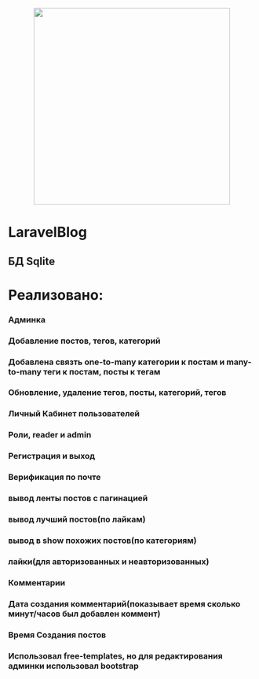 <p align="center"><a href="https://laravel.com" target="_blank"><img src="https://raw.githubusercontent.com/laravel/art/master/logo-lockup/5%20SVG/2%20CMYK/1%20Full%20Color/laravel-logolockup-cmyk-red.svg" width="400"></a></p>

# LaravelBlog
## БД Sqlite

# Реализовано:
### Админка
### Добавление постов, тегов, категорий
### Добавлена связть one-to-many категории к постам и many-to-many теги к постам, посты к тегам
### Обновление, удаление тегов, посты, категорий, тегов
### Личный Кабинет пользователей
### Роли, reader и admin
### Регистрация и выход
### Верификация по почте
### вывод ленты постов с пагинацией
### вывод лучший постов(по лайкам)
### вывод в show похожих постов(по категориям)
### лайки(для авторизованных и неавторизованных)
### Комментарии
### Дата создания комментарий(показывает время сколько минут/часов был добавлен коммент)
### Время Создания постов

### Использовал free-templates, но для редактирования админки использовал bootstrap
